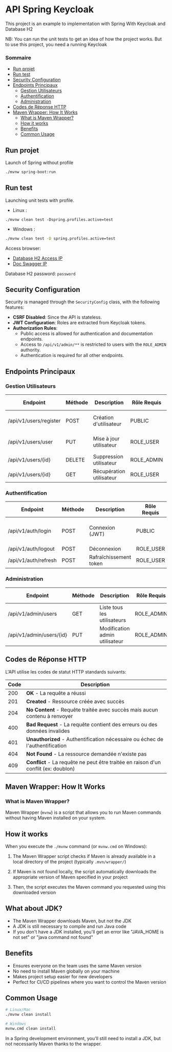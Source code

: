 # API Spring Keycloak

This project is an example to implementation with Spring With Keycloak and Database H2

NB: You can run the unit tests to get an idea of how the project works. But to use this project,
you need a running Keycloak

### Sommaire

* [Run projet](#run-projet)
* [Run test](#run-test)
* [Security Configuration](#security-configuration)
* [Endpoints Principaux](#endpoints-principaux)
    * [Gestion Utilisateurs](#gestion-utilisateurs)
    * [Authentification](#authentification)
    * [Administration](#administration)
* [Codes de Réponse HTTP](#codes-de-réponse-http)
* [Maven Wrapper: How It Works](#maven-wrapper-how-it-works)
    * [What is Maven Wrapper?](#what-is-maven-wrapper)
    * [How it works](#how-it-works)
    * [Benefits](#benefits)
    * [Common Usage](#common-usage)

## Run projet

Launch of Spring without profile

````bash
./mvnw spring-boot:run
````

## Run test

Launching unit tests with profile.

* Linux :

````shell
./mvnw clean test -Dspring.profiles.active=test
````

* Windows :

````bash
./mvnw clean test -D spring.profiles.active=test
````

Access browser:

* [Database H2 Access IP](http://localhost:8080/h2-console)
* [Doc Swagger IP](#http://localhost:8080/swagger-ui/index.html")

Database H2 password: ``password``

## Security Configuration

Security is managed through the `SecurityConfig` class, with the following features:

- **CSRF Disabled**: Since the API is stateless.
- **JWT Configuration**: Roles are extracted from Keycloak tokens.
- **Authorization Rules**:
    - Public access is allowed for authentication and documentation endpoints.
    - Access to `/api/v1/admin/**` is restricted to users with the `ROLE_ADMIN` authority.
    - Authentication is required for all other endpoints.

## Endpoints Principaux

### Gestion Utilisateurs

| Endpoint               | Méthode | Description              | Rôle Requis | Codes Réponse |
|------------------------|---------|--------------------------|-------------|---------------|
| /api/v1/users/register | POST    | Création d'utilisateur   | PUBLIC      | 201, 400, 409 |
| /api/v1/users/user     | PUT     | Mise à jour utilisateur  | ROLE_USER   | 200, 400, 404 |
| /api/v1/users/{id}     | DELETE  | Suppression utilisateur  | ROLE_ADMIN  | 204, 404      |
| /api/v1/users/{id}     | GET     | Récupération utilisateur | ROLE_USER   | 200, 404      |

### Authentification

| Endpoint             | Méthode | Description            | Rôle Requis | Codes Réponse      |
|----------------------|---------|------------------------|-------------|--------------------|
| /api/v1/auth/login   | POST    | Connexion (JWT)        | PUBLIC      | 200, 400, 401, 403 |
| /api/v1/auth/logout  | POST    | Déconnexion            | ROLE_USER   | 200                |
| /api/v1/auth/refresh | POST    | Rafraîchissement token | ROLE_USER   | 200, 401           |

### Administration

| Endpoint                 | Méthode | Description                    | Rôle Requis | Codes Réponse |
|--------------------------|---------|--------------------------------|-------------|---------------|
| /api/v1/admin/users      | GET     | Liste tous les utilisateurs    | ROLE_ADMIN  | 200           |
| /api/v1/admin/users/{id} | PUT     | Modification admin utilisateur | ROLE_ADMIN  | 200, 404      |

## Codes de Réponse HTTP

L'API utilise les codes de statut HTTP standards suivants:

| Code | Description                                                                         |
|------|-------------------------------------------------------------------------------------|
| 200  | **OK** - La requête a réussi                                                        |
| 201  | **Created** - Ressource créée avec succès                                           |
| 204  | **No Content** - Requête traitée avec succès mais aucun contenu à renvoyer          |
| 400  | **Bad Request** - La requête contient des erreurs ou des données invalides          |
| 401  | **Unauthorized** - Authentification nécessaire ou échec de l'authentification       |
| 404  | **Not Found** - La ressource demandée n'existe pas                                  |
| 409  | **Conflict** - La requête ne peut être traitée en raison d'un conflit (ex: doublon) |

## Maven Wrapper: How It Works

### What is Maven Wrapper?

Maven Wrapper (`mvnw`) is a script that allows you to run Maven commands without having Maven installed on your system.

## How it works

When you execute the `./mvnw` command (or `mvnw.cmd` on Windows):

1. The Maven Wrapper script checks if Maven is already available in a local directory of the project (typically
   `.mvn/wrapper/`)

2. If Maven is not found locally, the script automatically downloads the appropriate version of Maven specified in your
   project

3. Then, the script executes the Maven command you requested using this downloaded version

## What about JDK?

* The Maven Wrapper downloads Maven, but not the JDK
* A JDK is still necessary to compile and run Java code
* If you don't have a JDK installed, you'll get an error like "JAVA_HOME is not set" or "java command not found"

## Benefits

* Ensures everyone on the team uses the same Maven version
* No need to install Maven globally on your machine
* Makes project setup easier for new developers
* Perfect for CI/CD pipelines where you want to control the Maven version

## Common Usage

```bash
# Linux/Mac
./mvnw clean install

# Windows
mvnw.cmd clean install
```

In a Spring development environment, you'll still need to install a JDK, but not necessarily Maven thanks to the
wrapper.